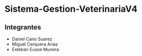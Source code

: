 # Sistema-Gestion-VeterinariaV4
## Integrantes
- Daniel Cano Suarez
- Miguel Cerquera Arias
- Esteban Eusse Munera
